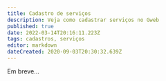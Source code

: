 ```yaml
---
title: Cadastro de serviços
description: Veja como cadastrar serviços no Gweb
published: true
date: 2022-03-14T20:16:11.223Z
tags: cadastros, serviços
editor: markdown
dateCreated: 2020-09-03T20:30:32.639Z
---
```


Em breve...